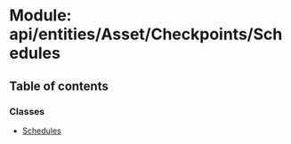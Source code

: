 # Module: api/entities/Asset/Checkpoints/Schedules

## Table of contents

### Classes

- [Schedules](../wiki/api.entities.Asset.Checkpoints.Schedules.Schedules)
